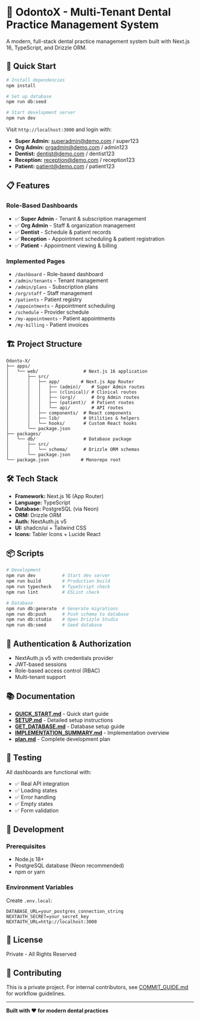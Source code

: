 # 🦷 OdontoX - Multi-Tenant Dental Practice Management System

A modern, full-stack dental practice management system built with Next.js 16, TypeScript, and Drizzle ORM.

## 🚀 Quick Start

```bash
# Install dependencies
npm install

# Set up database
npm run db:seed

# Start development server
npm run dev
```

Visit `http://localhost:3000` and login with:
- **Super Admin:** superadmin@demo.com / super123
- **Org Admin:** orgadmin@demo.com / admin123
- **Dentist:** dentist@demo.com / dentist123
- **Reception:** reception@demo.com / reception123
- **Patient:** patient@demo.com / patient123

## 📋 Features

### Role-Based Dashboards
- ✅ **Super Admin** - Tenant & subscription management
- ✅ **Org Admin** - Staff & organization management
- ✅ **Dentist** - Schedule & patient records
- ✅ **Reception** - Appointment scheduling & patient registration
- ✅ **Patient** - Appointment viewing & billing

### Implemented Pages
- `/dashboard` - Role-based dashboard
- `/admin/tenants` - Tenant management
- `/admin/plans` - Subscription plans
- `/org/staff` - Staff management
- `/patients` - Patient registry
- `/appointments` - Appointment scheduling
- `/schedule` - Provider schedule
- `/my-appointments` - Patient appointments
- `/my-billing` - Patient invoices

## 🏗️ Project Structure

```
Odonto-X/
├── apps/
│   └── web/                 # Next.js 16 application
│       ├── src/
│       │   ├── app/        # Next.js App Router
│       │   │   ├── (admin)/    # Super Admin routes
│       │   │   ├── (clinical)/ # Clinical routes
│       │   │   ├── (org)/      # Org Admin routes
│       │   │   ├── (patient)/  # Patient routes
│       │   │   └── api/        # API routes
│       │   ├── components/  # React components
│       │   ├── lib/         # Utilities & helpers
│       │   └── hooks/       # Custom React hooks
│       └── package.json
├── packages/
│   └── db/                  # Database package
│       ├── src/
│       │   └── schema/      # Drizzle ORM schemas
│       └── package.json
└── package.json            # Monorepo root
```

## 🛠️ Tech Stack

- **Framework:** Next.js 16 (App Router)
- **Language:** TypeScript
- **Database:** PostgreSQL (via Neon)
- **ORM:** Drizzle ORM
- **Auth:** NextAuth.js v5
- **UI:** shadcn/ui + Tailwind CSS
- **Icons:** Tabler Icons + Lucide React

## 📦 Scripts

```bash
# Development
npm run dev          # Start dev server
npm run build        # Production build
npm run typecheck    # TypeScript check
npm run lint         # ESLint check

# Database
npm run db:generate  # Generate migrations
npm run db:push      # Push schema to database
npm run db:studio    # Open Drizzle Studio
npm run db:seed      # Seed database
```

## 🔐 Authentication & Authorization

- NextAuth.js v5 with credentials provider
- JWT-based sessions
- Role-based access control (RBAC)
- Multi-tenant support

## 📚 Documentation

- **[QUICK_START.md](./QUICK_START.md)** - Quick start guide
- **[SETUP.md](./SETUP.md)** - Detailed setup instructions
- **[GET_DATABASE.md](./GET_DATABASE.md)** - Database setup guide
- **[IMPLEMENTATION_SUMMARY.md](./IMPLEMENTATION_SUMMARY.md)** - Implementation overview
- **[plan.md](./plan.md)** - Complete development plan

## 🧪 Testing

All dashboards are functional with:
- ✅ Real API integration
- ✅ Loading states
- ✅ Error handling
- ✅ Empty states
- ✅ Form validation

## 🔧 Development

### Prerequisites
- Node.js 18+
- PostgreSQL database (Neon recommended)
- npm or yarn

### Environment Variables
Create `.env.local`:
```env
DATABASE_URL=your_postgres_connection_string
NEXTAUTH_SECRET=your_secret_key
NEXTAUTH_URL=http://localhost:3000
```

## 📝 License

Private - All Rights Reserved

## 🤝 Contributing

This is a private project. For internal contributors, see [COMMIT_GUIDE.md](./COMMIT_GUIDE.md) for workflow guidelines.

---

**Built with ❤️ for modern dental practices**

